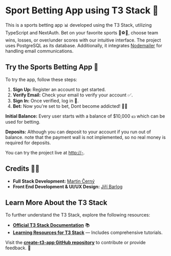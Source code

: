 # Sport Betting App using T3 Stack 📲

This is a sports betting app 📊 developed using the T3 Stack, utilizing TypeScript and NextAuth. Bet on your favorite sports 🏀⚽️🏈, choose team wins, losses, or over/under scores with our intuitive interface.
The project uses PostgreSQL as its database. Additionally, it integrates [Nodemailer](https://github.com/nodemailer/nodemailer) for handling email communications.

## Try the Sports Betting App 🚀

To try the app, follow these steps:
1. **Sign Up:** Register an account to get started.
2. **Verify Email:** Check your email to verify your account ✅.
3. **Sign In:** Once verified, log in 🔑.
4. **Bet:** Now you're set to bet, Dont become addicted! 🚫💸

**Initial Balance:** Every user starts with a balance of $10,000 💵 which can be used for betting.


**Deposits:** Although you can deposit to your account if you run out of balance. note that the payment wall is not implemented, so no real money is required for deposits.


You can try the project live at [http://-](http://-).

## Credits 🧑‍💻

- **Full Stack Development:** [Martin Černý](https://github.com/Cernousek0)
- **Front End Development & UI/UX Design:** [Jiří Barlog](https://github.com/jirkoseu)


## Learn More About the T3 Stack

To further understand the T3 Stack, explore the following resources:

- **[Official T3 Stack Documentation](https://create.t3.gg/)** 📚
- **[Learning Resources for T3 Stack](https://create.t3.gg/en/faq#what-learning-resources-are-currently-available)** — Includes comprehensive tutorials.

Visit the **[create-t3-app GitHub repository](https://github.com/t3-oss/create-t3-app)** to contribute or provide feedback. 📝

